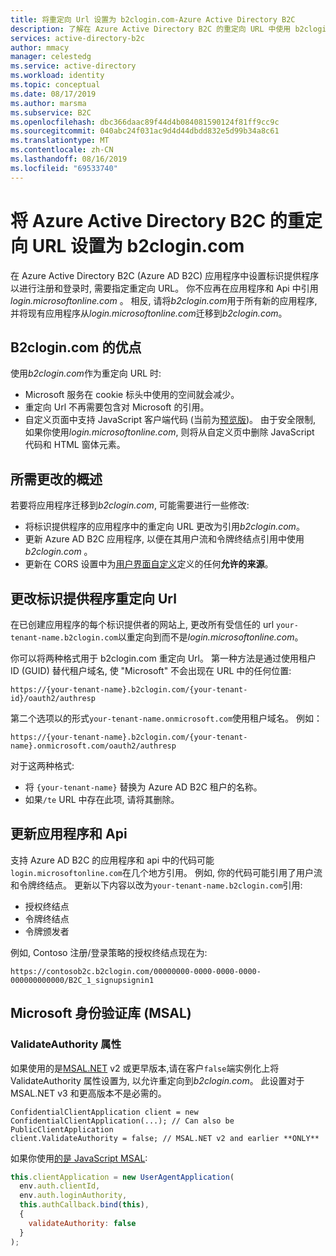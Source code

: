 ```yaml
---
title: 将重定向 Url 设置为 b2clogin.com-Azure Active Directory B2C
description: 了解在 Azure Active Directory B2C 的重定向 URL 中使用 b2clogin.com。
services: active-directory-b2c
author: mmacy
manager: celestedg
ms.service: active-directory
ms.workload: identity
ms.topic: conceptual
ms.date: 08/17/2019
ms.author: marsma
ms.subservice: B2C
ms.openlocfilehash: dbc366daac89f44d4b084081590124f81ff9cc9c
ms.sourcegitcommit: 040abc24f031ac9d4d44dbdd832e5d99b34a8c61
ms.translationtype: MT
ms.contentlocale: zh-CN
ms.lasthandoff: 08/16/2019
ms.locfileid: "69533740"
---
```

# <a name="set-redirect-urls-to-b2clogincom-for-azure-active-directory-b2c"></a>将 Azure Active Directory B2C 的重定向 URL 设置为 b2clogin.com

在 Azure Active Directory B2C (Azure AD B2C) 应用程序中设置标识提供程序以进行注册和登录时, 需要指定重定向 URL。 你不应再在应用程序和 Api 中引用*login.microsoftonline.com* 。 相反, 请将*b2clogin.com*用于所有新的应用程序, 并将现有应用程序从*login.microsoftonline.com*迁移到*b2clogin.com*。

## <a name="benefits-of-b2clogincom"></a>B2clogin.com 的优点

使用*b2clogin.com*作为重定向 URL 时:

* Microsoft 服务在 cookie 标头中使用的空间就会减少。
* 重定向 Url 不再需要包含对 Microsoft 的引用。
* 自定义页面中支持 JavaScript 客户端代码 (当前为[预览版](user-flow-javascript-overview.md))。 由于安全限制, 如果你使用*login.microsoftonline.com*, 则将从自定义页中删除 JavaScript 代码和 HTML 窗体元素。

## <a name="overview-of-required-changes"></a>所需更改的概述

若要将应用程序迁移到*b2clogin.com*, 可能需要进行一些修改:

* 将标识提供程序的应用程序中的重定向 URL 更改为引用*b2clogin.com*。
* 更新 Azure AD B2C 应用程序, 以便在其用户流和令牌终结点引用中使用*b2clogin.com* 。
* 更新在 CORS 设置中为[用户界面自定义](active-directory-b2c-ui-customization-custom-dynamic.md)定义的任何**允许的来源**。

## <a name="change-identity-provider-redirect-urls"></a>更改标识提供程序重定向 Url

在已创建应用程序的每个标识提供者的网站上, 更改所有受信任的 url `your-tenant-name.b2clogin.com`以重定向到而不是*login.microsoftonline.com*。

你可以将两种格式用于 b2clogin.com 重定向 Url。 第一种方法是通过使用租户 ID (GUID) 替代租户域名, 使 "Microsoft" 不会出现在 URL 中的任何位置:

```
https://{your-tenant-name}.b2clogin.com/{your-tenant-id}/oauth2/authresp
```

第二个选项以的形式`your-tenant-name.onmicrosoft.com`使用租户域名。 例如：

```
https://{your-tenant-name}.b2clogin.com/{your-tenant-name}.onmicrosoft.com/oauth2/authresp
```

对于这两种格式:

* 将 `{your-tenant-name}` 替换为 Azure AD B2C 租户的名称。
* 如果`/te` URL 中存在此项, 请将其删除。

## <a name="update-your-applications-and-apis"></a>更新应用程序和 Api

支持 Azure AD B2C 的应用程序和 api 中的代码可能`login.microsoftonline.com`在几个地方引用。 例如, 你的代码可能引用了用户流和令牌终结点。 更新以下内容以改为`your-tenant-name.b2clogin.com`引用:

* 授权终结点
* 令牌终结点
* 令牌颁发者

例如, Contoso 注册/登录策略的授权终结点现在为:

```
https://contosob2c.b2clogin.com/00000000-0000-0000-0000-000000000000/B2C_1_signupsignin1
```

## <a name="microsoft-authentication-library-msal"></a>Microsoft 身份验证库 (MSAL)

### <a name="validateauthority-property"></a>ValidateAuthority 属性

如果使用的是[MSAL.NET][msal-dotnet] v2 或更早版本,请在客户`false`端实例化上将 ValidateAuthority 属性设置为, 以允许重定向到*b2clogin.com*。 此设置对于 MSAL.NET v3 和更高版本不是必需的。

```CSharp
ConfidentialClientApplication client = new ConfidentialClientApplication(...); // Can also be PublicClientApplication
client.ValidateAuthority = false; // MSAL.NET v2 and earlier **ONLY**
```

如果你使用[的是 JavaScript MSAL][msal-js]:

```JavaScript
this.clientApplication = new UserAgentApplication(
  env.auth.clientId,
  env.auth.loginAuthority,
  this.authCallback.bind(this),
  {
    validateAuthority: false
  }
);
```

<!-- LINKS - External -->
[msal-dotnet]: https://github.com/AzureAD/microsoft-authentication-library-for-dotnet
[msal-dotnet-b2c]: https://github.com/AzureAD/microsoft-authentication-library-for-dotnet/wiki/AAD-B2C-specifics
[msal-js]: https://github.com/AzureAD/microsoft-authentication-library-for-js
[msal-js-b2c]: ../active-directory/develop/msal-b2c-overview.md